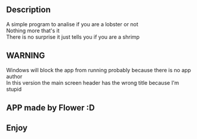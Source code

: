## Description <br>
A simple program to analise if you are a lobster or not <br>
Nothing more that's it <br>
There is no surprise it just tells you if you are a shrimp <br>

## WARNING <br>
Windows will block the app from running probably because there is no app author <br>
In this version the main screen header has the wrong title because I'm stupid <br> 

## APP made by Flower :D <br>
## Enjoy
